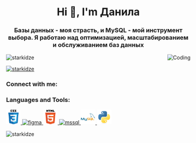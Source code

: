 <h1 align="center">Hi 👋, I'm Данила</h1>
<h3 align="center">Базы данных - моя страсть, и MySQL - мой инструмент выбора. Я работаю над оптимизацией, масштабированием и обслуживанием баз данных</h3>
<img align="right" alt="Coding"  src="https://cs8.pikabu.ru/post_img/2017/03/06/6/1488792846146085519.webm](https://cs8.pikabu.ru/post_img/2017/03/06/6/1488792846146085519.gif">





<p align="left"> <img src="https://komarev.com/ghpvc/?username=starkidze&label=Profile%20views&color=0e75b6&style=flat" alt="starkidze" /> </p>

<p align="left"> <a href="https://github.com/ryo-ma/github-profile-trophy"><img src="https://github-profile-trophy.vercel.app/?username=starkidze" alt="starkidze" /></a> </p>

<h3 align="left">Connect with me:</h3>
<p align="left">
</p>

<h3 align="left">Languages and Tools:</h3>
<p align="left"> <a href="https://www.w3schools.com/css/" target="_blank" rel="noreferrer"> <img src="https://raw.githubusercontent.com/devicons/devicon/master/icons/css3/css3-original-wordmark.svg" alt="css3" width="40" height="40"/> </a> <a href="https://www.figma.com/" target="_blank" rel="noreferrer"> <img src="https://www.vectorlogo.zone/logos/figma/figma-icon.svg" alt="figma" width="40" height="40"/> </a> <a href="https://www.w3.org/html/" target="_blank" rel="noreferrer"> <img src="https://raw.githubusercontent.com/devicons/devicon/master/icons/html5/html5-original-wordmark.svg" alt="html5" width="40" height="40"/> </a> <a href="https://www.microsoft.com/en-us/sql-server" target="_blank" rel="noreferrer"> <img src="https://www.svgrepo.com/show/303229/microsoft-sql-server-logo.svg" alt="mssql" width="40" height="40"/> </a> <a href="https://www.mysql.com/" target="_blank" rel="noreferrer"> <img src="https://raw.githubusercontent.com/devicons/devicon/master/icons/mysql/mysql-original-wordmark.svg" alt="mysql" width="40" height="40"/> </a> <a href="https://www.python.org" target="_blank" rel="noreferrer"> <img src="https://raw.githubusercontent.com/devicons/devicon/master/icons/python/python-original.svg" alt="python" width="40" height="40"/> </a> </p>

<p><img align="center" src="https://github-readme-stats.vercel.app/api/top-langs?username=starkidze&show_icons=true&locale=en&layout=compact" alt="starkidze" /></p>
